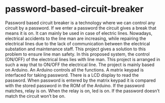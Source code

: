 # password-based-circuit-breaker
Password based circuit breaker is a technology where we can control any circuit by a password. If we enter a password the circuit gives a break that means it is on. It can mainly be used in case of electric lines. Nowadays, electrical accidents to the line man are increasing, while repairing the electrical lines due to the lack of communication between the electrical substation and maintenance staff. This project gives a solution to this problem to ensure line man safety. In this proposed system, the control (ON/OFF) of the electrical lines lies with line man. This project is arranged in such a way that to ON/OFF the electrical line. The project is mainly based on Arduino. An Arduino controls all the functions. A matrix keypad is interfaced for taking password. There is a LCD display to read the password. When password is entered by the matrix keypad it is compared with the stored password in the ROM of the Arduino. If the password matches, relay is on. When the relay is on, led is on. If the password doesn’t match the circuit won’t be on.

